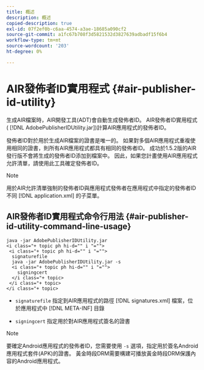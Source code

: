 ```yaml
---
title: 概述
description: 概述
copied-description: true
exl-id: 07f2ef0b-c6aa-4574-a3ae-18685a090cf2
source-git-commit: a1fc67b708f3d5821532d3827639adbadf15f6b4
workflow-type: tm+mt
source-wordcount: '203'
ht-degree: 0%

---
```


# AIR發佈者ID實用程式 {#air-publisher-id-utility}

生成AIR檔案時，AIR開發工具(ADT)會自動生成發佈者ID。 AIR發佈者ID實用程式( [!DNL AdobePublisherIDUtility.jar])計算AIR應用程式的發佈者ID。

發佈者ID對於用於生成AIR檔案的證書是唯一的。 如果對多個AIR應用程式重複使用相同的證書，則所有AIR應用程式都具有相同的發佈者ID。 成功於1.5.2版的AIR發行版不會將生成的發佈者ID添加到檔案中。 因此，如果您計畫使用AIR應用程式允許清單，請使用此工具確定發佈者ID。

>[!NOTE]
>
>用於AIR允許清單強制的發佈者ID與應用程式發佈者在應用程式中指定的發佈者ID不同 [!DNL application.xml] 的子菜單。

## AIR發佈者ID實用程式命令行用法 {#air-publisher-id-utility-command-line-usage}

```
java -jar AdobePublisherIDUtility.jar 
<i class="+ topic ph hi-d="" i "="">
 <i class="+ topic ph hi-d="" i "="">
  signaturefile 
  java -jar AdobePublisherIDUtility.jar -s 
  <i class="+ topic ph hi-d="" i "="">
    signingcert
  </i class="+ topic>
 </i class="+ topic>
</i class="+ topic>
```

* `signaturefile` 指定到AIR應用程式的路徑 [!DNL signatures.xml] 檔案，位於應用程式中 [!DNL META-INF] 目錄

* `signingcert` 指定用於對AIR應用程式簽名的證書

>[!NOTE]
>
>要確定Android應用程式的發佈者ID，您需要使用 `-s` 選項，指定用於簽名Android應用程式套件(APK)的證書。 黃金時段DRM需要構建可播放黃金時段DRM保護內容的Android應用程式。
